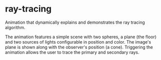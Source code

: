 # ray-tracing

Animation that dynamically explains and demonstrates the ray tracing algorithm.

The animation features a simple scene with two spheres, a plane (the floor) and two sources of lights configurable in position and color. The image's plane is shown along with the observer's position (a cone). Triggering the animation allows the user to trace the primary and secondary rays.

